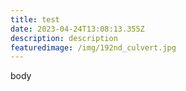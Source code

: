 ```yaml
---
title: test
date: 2023-04-24T13:08:13.355Z
description: description
featuredimage: /img/192nd_culvert.jpg
---
```

body